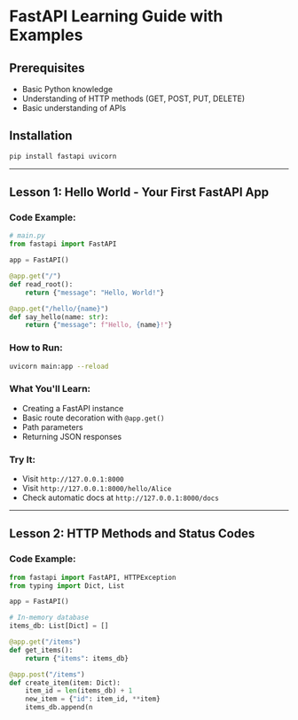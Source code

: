 # FastAPI Learning Guide with Examples

## Prerequisites
- Basic Python knowledge
- Understanding of HTTP methods (GET, POST, PUT, DELETE)
- Basic understanding of APIs

## Installation
```bash
pip install fastapi uvicorn
```

---

## Lesson 1: Hello World - Your First FastAPI App

### Code Example:
```python
# main.py
from fastapi import FastAPI

app = FastAPI()

@app.get("/")
def read_root():
    return {"message": "Hello, World!"}

@app.get("/hello/{name}")
def say_hello(name: str):
    return {"message": f"Hello, {name}!"}
```

### How to Run:
```bash
uvicorn main:app --reload
```

### What You'll Learn:
- Creating a FastAPI instance
- Basic route decoration with `@app.get()`
- Path parameters
- Returning JSON responses

### Try It:
- Visit `http://127.0.0.1:8000` 
- Visit `http://127.0.0.1:8000/hello/Alice`
- Check automatic docs at `http://127.0.0.1:8000/docs`

---

## Lesson 2: HTTP Methods and Status Codes

### Code Example:
```python
from fastapi import FastAPI, HTTPException
from typing import Dict, List

app = FastAPI()

# In-memory database
items_db: List[Dict] = []

@app.get("/items")
def get_items():
    return {"items": items_db}

@app.post("/items")
def create_item(item: Dict):
    item_id = len(items_db) + 1
    new_item = {"id": item_id, **item}
    items_db.append(n
